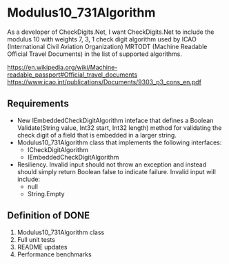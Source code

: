 # Modulus10_731Algorithm

As a developer of CheckDigits.Net, I want CheckDigits.Net to include the modulus 10 with weights 7, 3, 1 check digit algorithm used  by ICAO (International Civil Aviation Organization) MRTODT (Machine Readable Official Travel Documents) in the list of supported algorithms.

https://en.wikipedia.org/wiki/Machine-readable_passport#Official_travel_documents
https://www.icao.int/publications/Documents/9303_p3_cons_en.pdf

## Requirements

* New IEmbeddedCheckDigitAlgorithm inteface that defines a Boolean Validate(String value, Int32 start, Int32 length) method for validating the check digit of a field that is embedded in a larger string.
* Modulus10_731Algorithm class that implements the following interfaces:
	- ICheckDigitAlgorithm
	- IEmbeddedCheckDigitAlgorithm
* Resiliency. Invalid input should not throw an exception and instead should simply return Boolean false to indicate failure. Invalid input will include:
	- null
	- String.Empty

## Definition of DONE

1. Modulus10_731Algorithm class
1. Full unit tests
1. README updates
1. Performance benchmarks